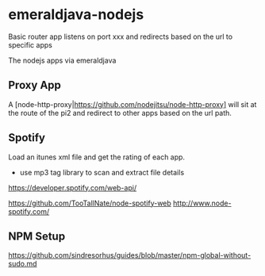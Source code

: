 # emeraldjava-nodejs

Basic router app listens on port xxx and redirects based on the url to specific apps

The nodejs apps via emeraldjava

## Proxy App
A [node-http-proxy|https://github.com/nodejitsu/node-http-proxy] will sit at the route of the pi2 and redirect to other
apps based on the url path.

## Spotify 

Load an itunes xml file and get the rating of each app.
- use mp3 tag library to scan and extract file details

https://developer.spotify.com/web-api/

https://github.com/TooTallNate/node-spotify-web
http://www.node-spotify.com/

## NPM Setup
https://github.com/sindresorhus/guides/blob/master/npm-global-without-sudo.md